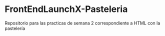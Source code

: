 # FrontEndLaunchX-Pasteleria
Repositorio para las practicas de semana 2 correspondiente a HTML con la pastelería
